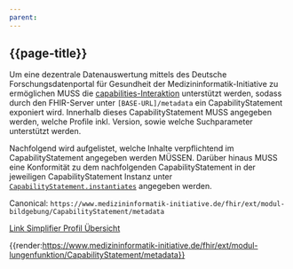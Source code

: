 ```yaml
---
parent: 
---
```

## {{page-title}}

Um eine dezentrale Datenauswertung mittels des Deutsche Forschungsdatenportal für Gesundheit der Medizininformatik-Initiative zu ermöglichen MUSS die [capabilities-Interaktion](https://www.hl7.org/fhir/R4/http.html#capabilities) unterstützt werden, sodass durch den FHIR-Server unter ```[BASE-URL]/metadata``` ein CapabilityStatement exponiert wird. Innerhalb dieses CapabilityStatement MUSS angegeben werden, welche Profile inkl. Version, sowie welche Suchparameter unterstützt werden.

Nachfolgend wird aufgelistet, welche Inhalte verpflichtend im CapabilityStatement angegeben werden MÜSSEN. Darüber hinaus MUSS eine Konformität zu dem nachfolgenden CapabilityStatement in der jeweiligen CapabilityStatement Instanz unter [```CapabilityStatement.instantiates```](https://www.hl7.org/fhir/capabilitystatement-definitions.html#CapabilityStatement.instantiates) angegeben werden.

Canonical: ```https://www.medizininformatik-initiative.de/fhir/ext/modul-bildgebung/CapabilityStatement/metadata```

[Link Simplifier Profil Übersicht](https://simplifier.net/resolve?canonical=https://www.medizininformatik-initiative.de/fhir/ext/modul-lungenfunktion/CapabilityStatement/metadata&scope=medizininformatik-initiative-modul-lungenfunktion@current)


{{render:https://www.medizininformatik-initiative.de/fhir/ext/modul-lungenfunktion/CapabilityStatement/metadata}}